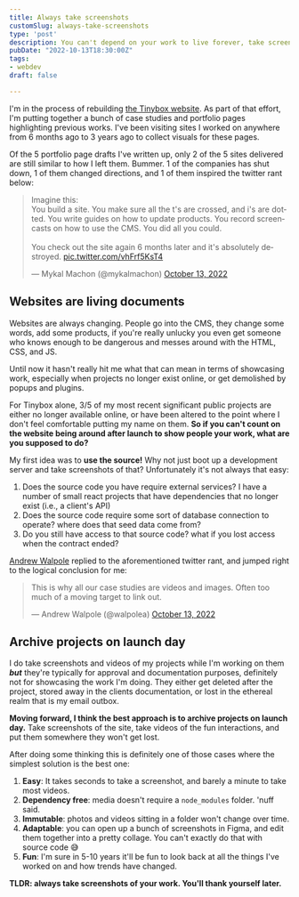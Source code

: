 ```yaml
---
title: Always take screenshots
customSlug: always-take-screenshots
type: 'post'
description: You can't depend on your work to live forever, take screenshots.
pubDate: "2022-10-13T18:30:00Z"
tags:
- webdev
draft: false

---
```

I'm in the process of rebuilding [the Tinybox website](https://tinybox.dev). As part of that effort, I'm putting together a bunch of case studies and portfolio pages highlighting previous works. I've been visiting sites I worked on anywhere from 6 months ago to 3 years ago to collect visuals for these pages.

Of the 5 portfolio page drafts I've written up, only 2 of the 5 sites delivered are still similar to how I left them. Bummer. 1 of the companies has shut down, 1 of them changed directions, and 1 of them inspired the twitter rant below:

<blockquote class="twitter-tweet"><p lang="en" dir="ltr">Imagine this:<br>You build a site. You make sure all the t's are crossed, and i's are dotted. You write guides on how to update products. You record screencasts on how to use the CMS. You did all you could. <br><br>You check out the site again 6 months later and it's absolutely destroyed. <a href="https://t.co/vhFrf5KsT4">pic.twitter.com/vhFrf5KsT4</a></p>— Mykal Machon (@mykalmachon) <a href="https://twitter.com/mykalmachon/status/1580420659007852546?ref_src=twsrc%5Etfw">October 13, 2022</a></blockquote> <script async src="https://platform.twitter.com/widgets.js" charset="utf-8"></script>

## Websites are living documents

Websites are always changing.
People go into the CMS, they change some words, add some products, if you're really unlucky you even get someone who knows enough to be dangerous and messes around with the HTML, CSS, and JS.

Until now it hasn't really hit me what that can mean in terms of showcasing work, especially when projects no longer exist online, or get demolished by popups and plugins.

For Tinybox alone, 3/5 of my most recent significant public projects are either no longer available online, or have been altered to the point where I don't feel comfortable putting my name on them. **So if you can't count on the website being around after launch to show people your work, what are you supposed to do?**

My first idea was to **use the source!** Why not just boot up a development server and take screenshots of that? Unfortunately it's not always that easy:

1. Does the source code you have require external services? I have a number of small react projects that have dependencies that no longer exist (i.e., a client's API)
2. Does the source code require some sort of database connection to operate? where does that seed data come from?
3. Do you still have access to that source code? what if you lost access when the contract ended?

[Andrew Walpole](https://twitter.com/walpolea?s=20&t=Pcu6SxSdDjL0Z_rKz1pPsQ) replied to the aforementioned twitter rant, and jumped right to the logical conclusion for me:

<blockquote class="twitter-tweet"><p lang="en" dir="ltr">This is why all our case studies are videos and images. Often too much of a moving target to link out.</p>— Andrew Walpole (@walpolea) <a href="https://twitter.com/walpolea/status/1580435756790665216?ref_src=twsrc%5Etfw">October 13, 2022</a></blockquote>

## Archive projects on launch day

I do take screenshots and videos of my projects while I'm working on them **_but_** they're typically for approval and documentation purposes, definitely not for showcasing the work I'm doing. They either get deleted after the project, stored away in the clients documentation, or lost in the ethereal realm that is my email outbox.

**Moving forward, I think the best approach is to archive projects on launch day.** Take screenshots of the site, take videos of the fun interactions, and put them somewhere they won't get lost.

After doing some thinking this is definitely one of those cases where the simplest solution is the best one:

1. **Easy**: It takes seconds to take a screenshot, and barely a minute to take most videos.
2. **Dependency free**: media doesn't require a `node_modules` folder. 'nuff said.
3. **Immutable**: photos and videos sitting in a folder won't change over time.
4. **Adaptable**: you can open up a bunch of screenshots in Figma, and edit them together into a pretty collage. You can't exactly do that with source code 😅
5. **Fun**: I'm sure in 5-10 years it'll be fun to look back at all the things I've worked on and how trends have changed.

**TLDR: always take screenshots of your work. You'll thank yourself later.**